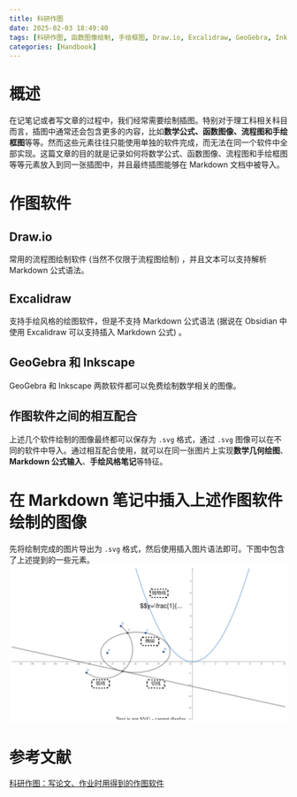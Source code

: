 ```yaml
---
title: 科研作图
date: 2025-02-03 18:49:40
tags: [科研作图, 函数图像绘制, 手绘框图, Draw.io, Excalidraw, GeoGebra, Inkscape]
categories: [Handbook]
---
```


# 概述

在记笔记或者写文章的过程中，我们经常需要绘制插图。特别对于理工科相关科目而言，插图中通常还会包含更多的内容，比如**数学公式、函数图像、流程图和手绘框图**等等。然而这些元素往往只能使用单独的软件完成，而无法在同一个软件中全部实现。这篇文章的目的就是记录如何将数学公式、函数图像、流程图和手绘框图等等元素放入到同一张插图中，并且最终插图能够在 Markdown 文档中被导入。

# 作图软件
## Draw.io

常用的流程图绘制软件 (当然不仅限于流程图绘制) ，并且文本可以支持解析 Markdown 公式语法。

## Excalidraw

支持手绘风格的绘图软件，但是不支持 Markdown 公式语法 (据说在 Obsidian 中使用 Excalidraw 可以支持插入 Markdown 公式) 。

## GeoGebra 和 Inkscape

GeoGebra 和 Inkscape 两款软件都可以免费绘制数学相关的图像。

## 作图软件之间的相互配合

上述几个软件绘制的图像最终都可以保存为 `.svg` 格式，通过 `.svg` 图像可以在不同的软件中导入。通过相互配合使用，就可以在同一张图片上实现**数学几何绘图**、 **Markdown 公式输入**、**手绘风格笔记**等特征。

# 在 Markdown 笔记中插入上述作图软件绘制的图像

先将绘制完成的图片导出为 `.svg` 格式，然后使用插入图片语法即可。下图中包含了上述提到的一些元素。
![Excalidraw 图片](../images/科研作图/image-3.svg)

# 参考文献

[科研作图：写论文、作业时用得到的作图软件](https://zhuanlan.zhihu.com/p/496086808)